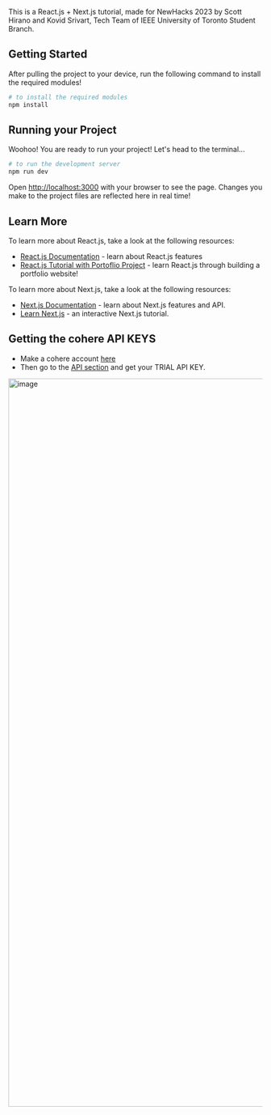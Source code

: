 This is a React.js + Next.js tutorial, made for NewHacks 2023 by Scott Hirano and Kovid Srivart, Tech Team of IEEE University of Toronto Student Branch.

## Getting Started

After pulling the project to your device, run the following command to install the required modules!

```bash
# to install the required modules
npm install
```

## Running your Project

Woohoo! You are ready to run your project! Let's head to the terminal...

```bash
# to run the development server
npm run dev
```

Open [http://localhost:3000](http://localhost:3000) with your browser to see the page. Changes you make to the project files are reflected here in real time!

## Learn More

To learn more about React.js, take a look at the following resources:

- [React.js Documentation](https://react.dev) - learn about React.js features
- [React.js Tutorial with Portoflio Project](https://youtu.be/bmpI252DmiI?si=Sc38CjcRZ80ZoHfS) - learn React.js through building a portfolio website!

To learn more about Next.js, take a look at the following resources:

- [Next.js Documentation](https://nextjs.org/docs) - learn about Next.js features and API.
- [Learn Next.js](https://nextjs.org/learn) - an interactive Next.js tutorial.

## Getting the cohere API KEYS

- Make a cohere account [here](https://dashboard.cohere.com/welcome/register?__hsfp=3429389801&__hssc=14363112.1.1699110025270&__hstc=14363112.dfe58581202824c116fccf99337a475b.1699110025270.1699110025270.1699110025270.1)
- Then go to the [API section](https://dashboard.cohere.com/api-keys) and get your TRIAL API KEY.
<img width="1440" alt="image" src="https://github.com/ieeeuoft/newhacks-react-next-workshop/assets/65177870/4852e562-3f5d-4c27-b033-26e7b5d596c0">




